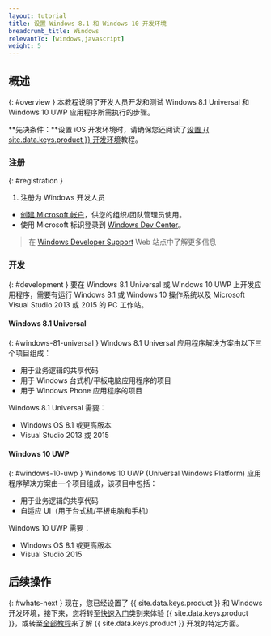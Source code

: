 ```yaml
---
layout: tutorial
title: 设置 Windows 8.1 和 Windows 10 开发环境
breadcrumb_title: Windows
relevantTo: [windows,javascript]
weight: 5
---
```

<!-- NLS_CHARSET=UTF-8 -->
## 概述
{: #overview }
本教程说明了开发人员开发和测试 Windows 8.1 Universal 和 Windows 10 UWP 应用程序所需执行的步骤。

**先决条件：**设置 iOS 开发环境时，请确保您还阅读了[设置 {{ site.data.keys.product }} 开发环境](../mobilefirst/)教程。

### 注册
{: #registration }
1. 注册为 Windows 开发人员

- [创建 Microsoft 帐户](https://signup.live.com/)，供您的组织/团队管理员使用。
- 使用 Microsoft 标识登录到 [Windows Dev Center](https://dev.windows.com/en-us/programs/join)。

> 在 [Windows Developer Support](https://dev.windows.com/en-us/support) Web 站点中了解更多信息

### 开发
{: #development }
要在 Windows 8.1 Universal 或 Windows 10 UWP 上开发应用程序，需要有运行 Windows 8.1 或 Windows 10 操作系统以及 Microsoft Visual Studio 2013 或 2015 的 PC 工作站。

#### Windows 8.1 Universal
{: #windows-81-universal }
Windows 8.1 Universal 应用程序解决方案由以下三个项目组成：

- 用于业务逻辑的共享代码
- 用于 Windows 台式机/平板电脑应用程序的项目
- 用于 Windows Phone 应用程序的项目

Windows 8.1 Universal 需要：

- Windows OS 8.1 或更高版本
- Visual Studio 2013 或 2015

#### Windows 10 UWP
{: #windows-10-uwp }
Windows 10 UWP (Universal Windows Platform) 应用程序解决方案由一个项目组成，该项目中包括：

- 用于业务逻辑的共享代码
- 自适应 UI（用于台式机/平板电脑和手机） 

Windows 10 UWP 需要：

- Windows OS 8.1 或更高版本
- Visual Studio 2015

## 后续操作
{: #whats-next }
现在，您已经设置了 {{ site.data.keys.product }} 和 Windows 开发环境，接下来，您将转至[快速入门](../../../quick-start/windows-8-10/)类别来体验 {{ site.data.keys.product }}，或转至[全部教程](../../../all-tutorials)来了解 {{ site.data.keys.product }} 开发的特定方面。
